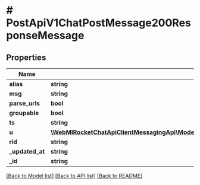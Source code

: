 # # PostApiV1ChatPostMessage200ResponseMessage

## Properties

Name | Type | Description | Notes
------------ | ------------- | ------------- | -------------
**alias** | **string** |  | [optional]
**msg** | **string** |  | [optional]
**parse_urls** | **bool** |  | [optional]
**groupable** | **bool** |  | [optional]
**ts** | **string** |  | [optional]
**u** | [**\WebMIRocketChatApiClientMessagingApi\Model\PostApiV1ChatUpdate200ResponseMessageEditedBy**](PostApiV1ChatUpdate200ResponseMessageEditedBy.md) |  | [optional]
**rid** | **string** |  | [optional]
**_updated_at** | **string** |  | [optional]
**_id** | **string** |  | [optional]

[[Back to Model list]](../../README.md#models) [[Back to API list]](../../README.md#endpoints) [[Back to README]](../../README.md)
